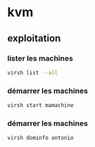 # kvm

## exploitation

### lister les machines

```bash
virsh list --all
```

### démarrer les machines

```bash
virsh start mamachine
```

### démarrer les machines

```bash
virsh dominfo antonio
```
